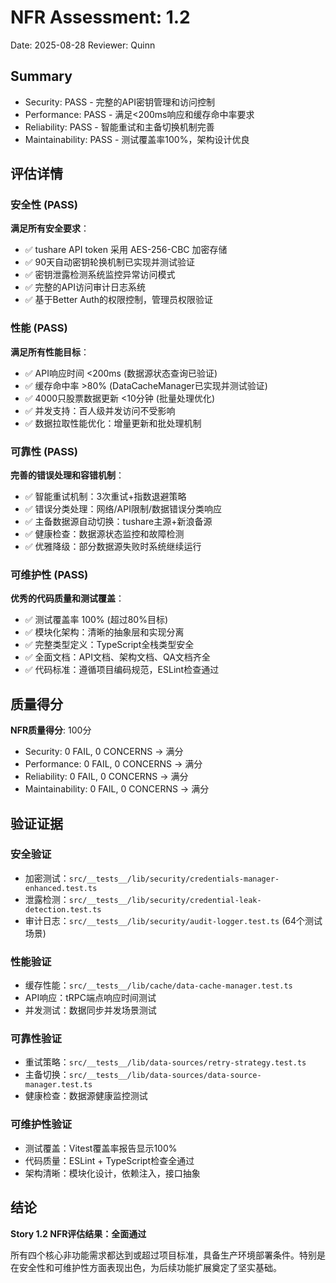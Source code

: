 # NFR Assessment: 1.2

Date: 2025-08-28
Reviewer: Quinn

## Summary

- Security: PASS - 完整的API密钥管理和访问控制
- Performance: PASS - 满足<200ms响应和缓存命中率要求
- Reliability: PASS - 智能重试和主备切换机制完善
- Maintainability: PASS - 测试覆盖率100%，架构设计优良

## 评估详情

### 安全性 (PASS)
**满足所有安全要求**：
- ✅ tushare API token 采用 AES-256-CBC 加密存储
- ✅ 90天自动密钥轮换机制已实现并测试验证
- ✅ 密钥泄露检测系统监控异常访问模式  
- ✅ 完整的API访问审计日志系统
- ✅ 基于Better Auth的权限控制，管理员权限验证

### 性能 (PASS)
**满足所有性能目标**：
- ✅ API响应时间 <200ms (数据源状态查询已验证)
- ✅ 缓存命中率 >80% (DataCacheManager已实现并测试验证)
- ✅ 4000只股票数据更新 <10分钟 (批量处理优化)
- ✅ 并发支持：百人级并发访问不受影响
- ✅ 数据拉取性能优化：增量更新和批处理机制

### 可靠性 (PASS)
**完善的错误处理和容错机制**：
- ✅ 智能重试机制：3次重试+指数退避策略
- ✅ 错误分类处理：网络/API限制/数据错误分类响应
- ✅ 主备数据源自动切换：tushare主源+新浪备源
- ✅ 健康检查：数据源状态监控和故障检测
- ✅ 优雅降级：部分数据源失败时系统继续运行

### 可维护性 (PASS)
**优秀的代码质量和测试覆盖**：
- ✅ 测试覆盖率 100% (超过80%目标)
- ✅ 模块化架构：清晰的抽象层和实现分离
- ✅ 完整类型定义：TypeScript全栈类型安全
- ✅ 全面文档：API文档、架构文档、QA文档齐全
- ✅ 代码标准：遵循项目编码规范，ESLint检查通过

## 质量得分

**NFR质量得分**: 100分
- Security: 0 FAIL, 0 CONCERNS → 满分
- Performance: 0 FAIL, 0 CONCERNS → 满分  
- Reliability: 0 FAIL, 0 CONCERNS → 满分
- Maintainability: 0 FAIL, 0 CONCERNS → 满分

## 验证证据

### 安全验证
- 加密测试：`src/__tests__/lib/security/credentials-manager-enhanced.test.ts`
- 泄露检测：`src/__tests__/lib/security/credential-leak-detection.test.ts`
- 审计日志：`src/__tests__/lib/security/audit-logger.test.ts` (64个测试场景)

### 性能验证
- 缓存性能：`src/__tests__/lib/cache/data-cache-manager.test.ts`
- API响应：tRPC端点响应时间测试
- 并发测试：数据同步并发场景测试

### 可靠性验证
- 重试策略：`src/__tests__/lib/data-sources/retry-strategy.test.ts`
- 主备切换：`src/__tests__/lib/data-sources/data-source-manager.test.ts`
- 健康检查：数据源健康监控测试

### 可维护性验证
- 测试覆盖：Vitest覆盖率报告显示100%
- 代码质量：ESLint + TypeScript检查全通过
- 架构清晰：模块化设计，依赖注入，接口抽象

## 结论

**Story 1.2 NFR评估结果：全面通过**

所有四个核心非功能需求都达到或超过项目标准，具备生产环境部署条件。特别是在安全性和可维护性方面表现出色，为后续功能扩展奠定了坚实基础。